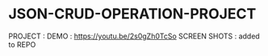 # JSON-CRUD-OPERATION-PROJECT

PROJECT : DEMO :  https://youtu.be/2s0gZh0TcSo
SCREEN SHOTS : added to REPO
